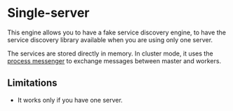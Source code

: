 # Single-server

This engine allows you to have a fake service discovery engine, to have the
service discovery library available when you are using only one server.

The services are stored directly in memory.
In cluster mode, it uses the [process messenger](../../../processManager/messenger.js)
to exchange messages between master and workers.


## Limitations

* It works only if you have one server.
